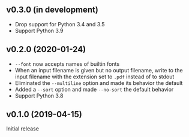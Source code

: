 v0.3.0 (in development)
-----------------------
- Drop support for Python 3.4 and 3.5
- Support Python 3.9

v0.2.0 (2020-01-24)
-------------------
- `--font` now accepts names of builtin fonts
- When an input filename is given but no output filename, write to the input
  filename with the extension set to `.pdf` instead of to stdout
- Eliminated the `--multiline` option and made its behavior the default
- Added a `--sort` option and made `--no-sort` the default behavior
- Support Python 3.8

v0.1.0 (2019-04-15)
-------------------
Initial release
